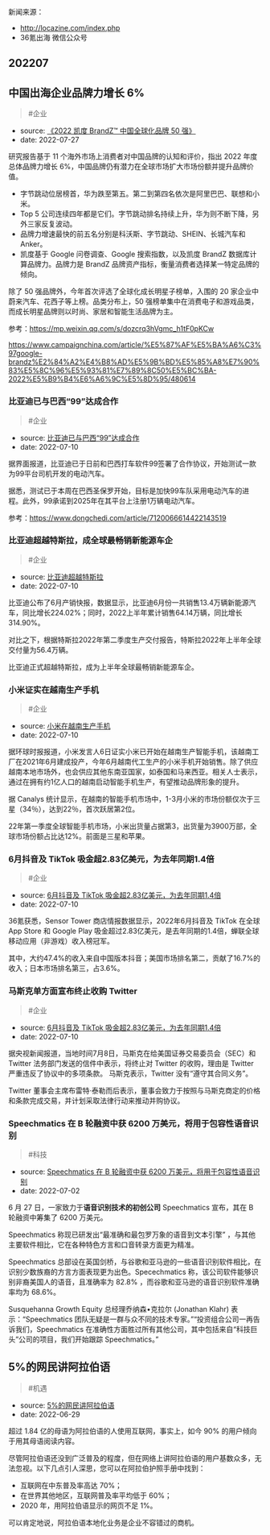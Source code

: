
新闻来源：
* http://locazine.com/index.php
* 36氪出海 微信公众号

## 202207

## 中国出海企业品牌力增长 6%
> #企业

- source: [《2022 凯度 BrandZ™ 中国全球化品牌 50 强》](https://marketplace.ktrmr.cn/marketplace/brandz-booth/chinese-global-brand-builders-2022-top-50.shtml)
- date: 2022-07-27

研究报告基于 11 个海外市场上消费者对中国品牌的认知和评价，指出 2022 年度总体品牌力增长 6%，中国品牌仍有潜力在全球市场扩大市场份额并提升品牌价值。

* 字节跳动位居榜首，华为跌至第五。第二到第四名依次是阿里巴巴、联想和小米。
* Top 5 公司连续四年都是它们。字节跳动排名持续上升，华为则不断下降，另外三家反复波动。
* 品牌力增速最快的前五名分别是科沃斯、字节跳动、SHEIN、长城汽车和 Anker。
* 凯度基于 Google 问卷调查、Google 搜索指数，以及凯度 BrandZ 数据库计算品牌力。品牌力是 BrandZ 品牌资产指标，衡量消费者选择某一特定品牌的倾向。

除了 50 强品牌外，今年首次评选了全球化成长明星子榜单，入围的 20 家企业中蔚来汽车、花西子等上榜。品类分布上，50 强榜单集中在消费电子和游戏品类，而成长明星品牌则以时尚、家居和智能生活品牌为主。

参考：https://mp.weixin.qq.com/s/dozcrq3hVgmc_h1tF0pKCw

https://www.campaignchina.com/article/%E5%87%AF%E5%BA%A6%C3%97google-brandz%E2%84%A2%E4%B8%AD%E5%9B%BD%E5%85%A8%E7%90%83%E5%8C%96%E5%93%81%E7%89%8C50%E5%BC%BA-2022%E5%B9%B4%E6%A6%9C%E5%8D%95/480614


### 比亚迪已与巴西“99”达成合作
> #企业

- source: [比亚迪已与巴西“99”达成合作](https://mp.weixin.qq.com/s/lObWE0UtdPVWwsL6I1EMKA)
- date: 2022-07-10

据界面报道，比亚迪已于日前和巴西打车软件99签署了合作协议，开始测试一款为99平台司机开发的电动汽车。

据悉，测试已于本周在巴西圣保罗开始，目标是加快99车队采用电动汽车的进程。此外，99承诺到2025年在其平台上注册1万辆电动汽车。

参考：https://www.dongchedi.com/article/7120066614422143519


### 比亚迪超越特斯拉，成全球最畅销新能源车企
> #企业

- source: [比亚迪超越特斯拉](https://mp.weixin.qq.com/s/AClNHTnpSCRmZUxZ2vR7Bw)
- date: 2022-07-10

比亚迪公布了6月产销快报，数据显示，比亚迪6月份一共销售13.4万辆新能源汽车，同比增长224.02%；同时，2022上半年累计销售64.14万辆，同比增长314.90%。

对比之下，根据特斯拉2022年第二季度生产交付报告，特斯拉2022年上半年全球交付量为56.4万辆。

比亚迪正式超越特斯拉，成为上半年全球最畅销新能源车企。


### 小米证实在越南生产手机
> #企业

- source: [小米在越南生产手机](https://mp.weixin.qq.com/s/AClNHTnpSCRmZUxZ2vR7Bw)
- date: 2022-07-10

据环球时报报道，小米发言人6日证实小米已开始在越南生产智能手机，该越南工厂在2021年6月建成投产，今年6月越南代工生产的小米手机开始销售。除了供应越南本地市场外，也会供应其他东南亚国家，如泰国和马来西亚。相关人士表示，通过在拥有约1亿人口的越南启动智能手机生产，有望推动品牌形象的提升。

据 Canalys 统计显示，在越南的智能手机市场中，1-3月小米的市场份额仅次于三星（34％），达到22％，首次跃居第2位。

22年第一季度全球智能手机市场，小米出货量占据第3，出货量为3900万部，全球市场份额占比达12%。前面是三星和苹果。

### 6月抖音及 TikTok 吸金超2.83亿美元，为去年同期1.4倍
> #企业

- source: [6月抖音及 TikTok 吸金超2.83亿美元，为去年同期1.4倍](https://mp.weixin.qq.com/s/AClNHTnpSCRmZUxZ2vR7Bw)
- date: 2022-07-10

36氪获悉，Sensor Tower 商店情报数据显示，2022年6月抖音及 TikTok 在全球 App Store 和 Google Play 吸金超过2.83亿美元，是去年同期的1.4倍，蝉联全球移动应用（非游戏）收入榜冠军。

其中，大约47.4%的收入来自中国版本抖音；美国市场排名第二，贡献了16.7%的收入；日本市场排名第三，占3.6%。

### 马斯克单方面宣布终止收购 Twitter
> #企业

- source: [6月抖音及 TikTok 吸金超2.83亿美元，为去年同期1.4倍](https://mp.weixin.qq.com/s/AClNHTnpSCRmZUxZ2vR7Bw)
- date: 2022-07-10

据央视新闻报道，当地时间7月8日，马斯克在给美国证券交易委员会（SEC）和 Twitter 法务部门发送的信件中表示，将终止对 Twitter 的收购，理由是 Twitter 严重违反了协议中的多项条款。
马斯克表示，Twitter 没有“遵守其合同义务”。

Twitter 董事会主席布雷特·泰勒而后表示，董事会致力于按照与马斯克商定的价格和条款完成交易，并计划采取法律行动来推动并购协议。


### Speechmatics 在 B 轮融资中获 6200 万美元，将用于包容性语音识别

> #科技

- source: [Speechmatics 在 B 轮融资中获 6200 万美元，将用于包容性语音识别](http://locazine.com/page.php?id=40)
- date: 2022-07-02

6 月 27 日，一家致力于**语音识别技术的初创公司** Speechmatics 宣布，其在 B 轮融资中筹集了 6200 万美元。

Speechmatics 称现已研发出“最准确和最包罗万象的语音到文本引擎” ，与其他主要软件相比，它在各种特色方言和口音转录方面更为精准。

Speechmatics 总部设在英国剑桥，与谷歌和亚马逊的一些语音识别软件相比，在识别少数族裔的方言方面表现更为出色。Specechmatics 称，该公司软件能够识别非裔美国人的语音，且准确率为 82.8% ，而谷歌和亚马逊的语音识别软件准确率均为 68.6%。

Susquehanna Growth Equity 总经理乔纳森•克拉尔 (Jonathan Klahr) 表示：“Speechmatics 团队无疑是一群与众不同的技术专家。”“投资组合公司一再告诉我们，Speechmatics 在准确性方面胜过所有其他公司，其中包括来自“科技巨头”公司的项目，我们开始跟踪 Speechmatics。”


## 5%的网民讲阿拉伯语
> #机遇

- source: [5%的网民讲阿拉伯语](http://locazine.com/page.php?id=33)
- date: 2022-06-29

超过 1.84 亿的母语为阿拉伯语的人使用互联网，事实上，如今 90% 的用户倾向于用其母语阅读内容。

尽管阿拉伯语还没到广泛普及的程度，但在网络上讲阿拉伯语的用户基数众多，无法忽视。以下几点引人深思，您可以在阿拉伯护照手册中找到：

- 互联网在中东普及率高达 70%；
- 在世界其他地区，互联网普及率平均低于 60%；
- 2020 年，用阿拉伯语显示的网页不足 1%。

可以肯定地说，阿拉伯语本地化业务是企业不容错过的商机。

